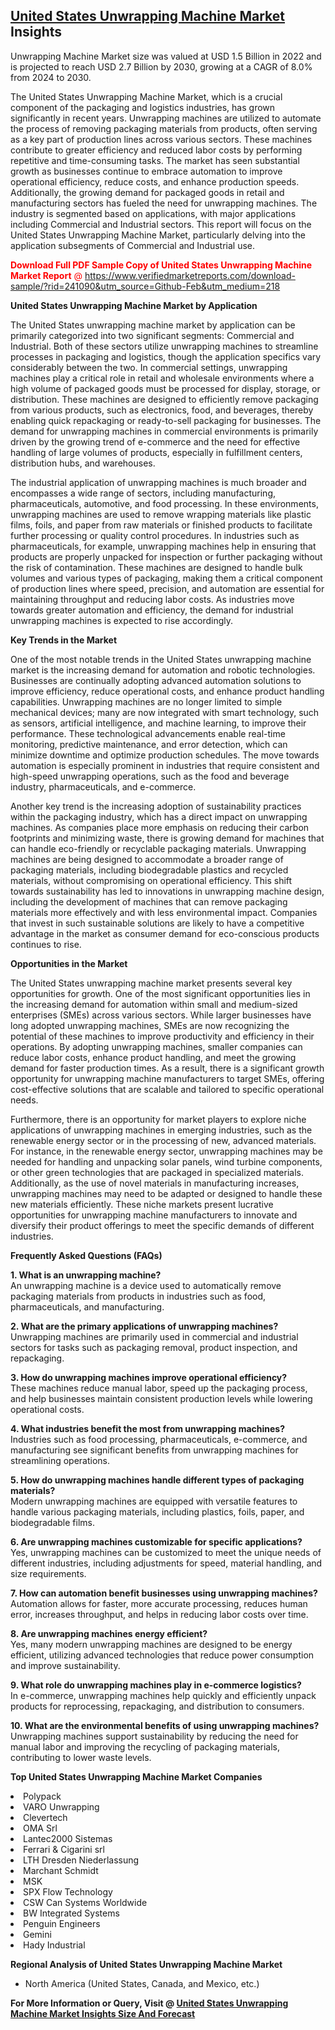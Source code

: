 <h2><a href="https://www.verifiedmarketreports.com/download-sample/?rid=241090&amp;utm_source=Github-Feb&amp;utm_medium=218" target="_blank">United States Unwrapping Machine Market</a> Insights</h2><p>Unwrapping Machine Market size was valued at USD 1.5 Billion in 2022 and is projected to reach USD 2.7 Billion by 2030, growing at a CAGR of 8.0% from 2024 to 2030.</p><p><p>The United States Unwrapping Machine Market, which is a crucial component of the packaging and logistics industries, has grown significantly in recent years. Unwrapping machines are utilized to automate the process of removing packaging materials from products, often serving as a key part of production lines across various sectors. These machines contribute to greater efficiency and reduced labor costs by performing repetitive and time-consuming tasks. The market has seen substantial growth as businesses continue to embrace automation to improve operational efficiency, reduce costs, and enhance production speeds. Additionally, the growing demand for packaged goods in retail and manufacturing sectors has fueled the need for unwrapping machines. The industry is segmented based on applications, with major applications including Commercial and Industrial sectors. This report will focus on the United States Unwrapping Machine Market, particularly delving into the application subsegments of Commercial and Industrial use. <p><span class=""><span style="color: #ff0000;"><strong>Download Full PDF Sample Copy of United States Unwrapping Machine Market Report</strong> @ </span><a href="https://www.verifiedmarketreports.com/download-sample/?rid=241090&amp;utm_source=Github-Feb&amp;utm_medium=218" target="_blank">https://www.verifiedmarketreports.com/download-sample/?rid=241090&amp;utm_source=Github-Feb&amp;utm_medium=218</a></span></p></p> <p><b>United States Unwrapping Machine Market by Application</b></p> <p>The United States unwrapping machine market by application can be primarily categorized into two significant segments: Commercial and Industrial. Both of these sectors utilize unwrapping machines to streamline processes in packaging and logistics, though the application specifics vary considerably between the two. In commercial settings, unwrapping machines play a critical role in retail and wholesale environments where a high volume of packaged goods must be processed for display, storage, or distribution. These machines are designed to efficiently remove packaging from various products, such as electronics, food, and beverages, thereby enabling quick repackaging or ready-to-sell packaging for businesses. The demand for unwrapping machines in commercial environments is primarily driven by the growing trend of e-commerce and the need for effective handling of large volumes of products, especially in fulfillment centers, distribution hubs, and warehouses. <p>The industrial application of unwrapping machines is much broader and encompasses a wide range of sectors, including manufacturing, pharmaceuticals, automotive, and food processing. In these environments, unwrapping machines are used to remove wrapping materials like plastic films, foils, and paper from raw materials or finished products to facilitate further processing or quality control procedures. In industries such as pharmaceuticals, for example, unwrapping machines help in ensuring that products are properly unpacked for inspection or further packaging without the risk of contamination. These machines are designed to handle bulk volumes and various types of packaging, making them a critical component of production lines where speed, precision, and automation are essential for maintaining throughput and reducing labor costs. As industries move towards greater automation and efficiency, the demand for industrial unwrapping machines is expected to rise accordingly.</p> <p><b>Key Trends in the Market</b></p> <p>One of the most notable trends in the United States unwrapping machine market is the increasing demand for automation and robotic technologies. Businesses are continually adopting advanced automation solutions to improve efficiency, reduce operational costs, and enhance product handling capabilities. Unwrapping machines are no longer limited to simple mechanical devices; many are now integrated with smart technology, such as sensors, artificial intelligence, and machine learning, to improve their performance. These technological advancements enable real-time monitoring, predictive maintenance, and error detection, which can minimize downtime and optimize production schedules. The move towards automation is especially prominent in industries that require consistent and high-speed unwrapping operations, such as the food and beverage industry, pharmaceuticals, and e-commerce. <p>Another key trend is the increasing adoption of sustainability practices within the packaging industry, which has a direct impact on unwrapping machines. As companies place more emphasis on reducing their carbon footprints and minimizing waste, there is growing demand for machines that can handle eco-friendly or recyclable packaging materials. Unwrapping machines are being designed to accommodate a broader range of packaging materials, including biodegradable plastics and recycled materials, without compromising on operational efficiency. This shift towards sustainability has led to innovations in unwrapping machine design, including the development of machines that can remove packaging materials more effectively and with less environmental impact. Companies that invest in such sustainable solutions are likely to have a competitive advantage in the market as consumer demand for eco-conscious products continues to rise.</p> <p><b>Opportunities in the Market</b></p> <p>The United States unwrapping machine market presents several key opportunities for growth. One of the most significant opportunities lies in the increasing demand for automation within small and medium-sized enterprises (SMEs) across various sectors. While larger businesses have long adopted unwrapping machines, SMEs are now recognizing the potential of these machines to improve productivity and efficiency in their operations. By adopting unwrapping machines, smaller companies can reduce labor costs, enhance product handling, and meet the growing demand for faster production times. As a result, there is a significant growth opportunity for unwrapping machine manufacturers to target SMEs, offering cost-effective solutions that are scalable and tailored to specific operational needs. <p>Furthermore, there is an opportunity for market players to explore niche applications of unwrapping machines in emerging industries, such as the renewable energy sector or in the processing of new, advanced materials. For instance, in the renewable energy sector, unwrapping machines may be needed for handling and unpacking solar panels, wind turbine components, or other green technologies that are packaged in specialized materials. Additionally, as the use of novel materials in manufacturing increases, unwrapping machines may need to be adapted or designed to handle these new materials efficiently. These niche markets present lucrative opportunities for unwrapping machine manufacturers to innovate and diversify their product offerings to meet the specific demands of different industries.</p> <p><b>Frequently Asked Questions (FAQs)</b></p> <p><b>1. What is an unwrapping machine?</b><br> An unwrapping machine is a device used to automatically remove packaging materials from products in industries such as food, pharmaceuticals, and manufacturing.</p> <p><b>2. What are the primary applications of unwrapping machines?</b><br> Unwrapping machines are primarily used in commercial and industrial sectors for tasks such as packaging removal, product inspection, and repackaging.</p> <p><b>3. How do unwrapping machines improve operational efficiency?</b><br> These machines reduce manual labor, speed up the packaging process, and help businesses maintain consistent production levels while lowering operational costs.</p> <p><b>4. What industries benefit the most from unwrapping machines?</b><br> Industries such as food processing, pharmaceuticals, e-commerce, and manufacturing see significant benefits from unwrapping machines for streamlining operations.</p> <p><b>5. How do unwrapping machines handle different types of packaging materials?</b><br> Modern unwrapping machines are equipped with versatile features to handle various packaging materials, including plastics, foils, paper, and biodegradable films.</p> <p><b>6. Are unwrapping machines customizable for specific applications?</b><br> Yes, unwrapping machines can be customized to meet the unique needs of different industries, including adjustments for speed, material handling, and size requirements.</p> <p><b>7. How can automation benefit businesses using unwrapping machines?</b><br> Automation allows for faster, more accurate processing, reduces human error, increases throughput, and helps in reducing labor costs over time.</p> <p><b>8. Are unwrapping machines energy efficient?</b><br> Yes, many modern unwrapping machines are designed to be energy efficient, utilizing advanced technologies that reduce power consumption and improve sustainability.</p> <p><b>9. What role do unwrapping machines play in e-commerce logistics?</b><br> In e-commerce, unwrapping machines help quickly and efficiently unpack products for reprocessing, repackaging, and distribution to consumers.</p> <p><b>10. What are the environmental benefits of using unwrapping machines?</b><br> Unwrapping machines support sustainability by reducing the need for manual labor and improving the recycling of packaging materials, contributing to lower waste levels.</p></p><p><strong>Top United States Unwrapping Machine Market Companies</strong></p><div data-test-id=""><p><li>Polypack</li><li> VARO Unwrapping</li><li> Clevertech</li><li> OMA Srl</li><li> Lantec2000 Sistemas</li><li> Ferrari & Cigarini srl</li><li> LTH Dresden Niederlassung</li><li> Marchant Schmidt</li><li> MSK</li><li> SPX Flow Technology</li><li> CSW Can Systems Worldwide</li><li> BW Integrated Systems</li><li> Penguin Engineers</li><li> Gemini</li><li> Hady Industrial</li></p><div><strong>Regional Analysis of&nbsp;United States Unwrapping Machine Market</strong></div><ul><li dir="ltr"><p dir="ltr">North America&nbsp;(United States, Canada, and Mexico, etc.)</p></li></ul><p><strong>For More Information or Query, Visit @&nbsp;</strong><strong><a href="https://www.verifiedmarketreports.com/product/unwrapping-machine-market/?utm_source=Github-Feb&amp;utm_medium=218" target="_blank">United States Unwrapping Machine Market Insights Size And Forecast</a></strong></p></div>
